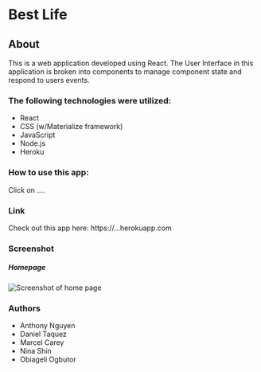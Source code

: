 # Best Life

## About
This is a web application developed using React. The User Interface in this application is broken into components to manage component state and respond to users events.

### The following technologies were utilized:
*   React
*   CSS (w/Materialize framework)
*   JavaScript
*   Node.js
*   Heroku

### How to use this app:
Click on ....

### Link
Check out this app here: https://...herokuapp.com

### Screenshot
##### Homepage
![Screenshot of home page](https://github.com/antwan024/mongolicious-proj3/blob/master/client/public/images/Screen%20Shot%202019-11-22%20at%203.21.23%20PM.png)


### Authors
* Anthony Nguyen
* Daniel Taquez
* Marcel Carey
* Nina Shin
* Obiageli Ogbutor
